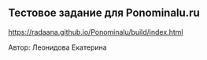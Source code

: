 Тестовое задание для Ponominalu.ru
----------------------------

https://radaana.github.io/Ponominalu/build/index.html 

Автор: Леонидова Екатерина     
